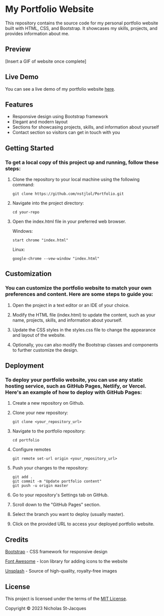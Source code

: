 # My Portfolio Website
This repository contains the source code for my personal portfolio website built with HTML, CSS, and Bootstrap. It showcases my skills, projects, and provides information about me.

## Preview
[Insert a GIF of website once complete]

## Live Demo
You can see a live demo of my portfolio website [here](https://www.nicholasstjacques.ca).

## Features
- Responsive design using Bootstrap framework
- Elegant and modern layout
- Sections for showcasing projects, skills, and information about yourself
- Contact section so visitors can get in touch with you

## Getting Started
### To get a local copy of this project up and running, follow these steps:

1. Clone the repository to your local machine using the following command:

    `git clone https://github.com/nstjlol/Portfolio.git`

2. Navigate into the project directory:

    `cd your-repo`

3. Open the index.html file in your preferred web browser.

    Windows:

    `start chrome "index.html"`

    Linux:

    `google-chrome --vew-window "index.html"`

## Customization
### You can customize the portfolio website to match your own preferences and content. Here are some steps to guide you:

1. Open the project in a text editor or an IDE of your choice.

2. Modify the HTML file (index.html) to update the content, such as your name, projects, skills, and information about yourself.

3. Update the CSS styles in the styles.css file to change the appearance and layout of the website.

4. Optionally, you can also modify the Bootstrap classes and components to further customize the design.

## Deployment
### To deploy your portfolio website, you can use any static hosting service, such as GitHub Pages, Netlify, or Vercel. Here's an example of how to deploy with GitHub Pages:

1. Create a new repository on Github.

2. Clone your new repository:

    `git clone <your_repository_url>`

3. Navigate to the portfolio repository:

    `cd portfolio`

4. Configure remotes

    `git remote set-url origin <your_repository_url>`

5. Push your changes to the repository:
    ```
    git add .
    git commit -m "Update portfolio content"
    git push -u origin master
    ```

6. Go to your repository's Settings tab on GitHub.

7. Scroll down to the "GitHub Pages" section.

9. Select the branch you want to deploy (usually master).

10. Click on the provided URL to access your deployed portfolio website.

## Credits
[Bootstrap](https://getbootstrap.com) - CSS framework for responsive design

[Font Awesome](https://fontawesome.com) - Icon library for adding icons to the website

[Unsplash](https://unsplash.com) - Source of high-quality, royalty-free images

## License

This project is licensed under the terms of the [MIT License](LICENSE.md).

Copyright © 2023 Nicholas St-Jacques
